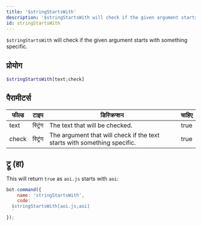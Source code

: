 ```yaml
---
title: '$stringStartsWith'
description: '$stringStartsWith will check if the given argument starts with something specific.'
id: stringStartsWith
---
```


`$stringStartsWith` will check if the given argument starts with something specific.

## प्रोयोग

```php
$stringStartsWith[text;check]
```

## पैरामीटर्स

| फील्ड | टाइप     | डिस्क्रिप्शन                                                             | चाहिए |
| ----- | -------- | ------------------------------------------------------------------------ |:-----:|
| text  | स्ट्रिंग | The text that will be checked.                                           | true  |
| check | स्ट्रिंग | The argument that will check if the text starts with something specific. | true  |

## ट्रू (हा)

This will return `true` as `aoi.js` starts with `aoi`:

```javascript
bot.command({
    name: 'stringStartsWith',
    code: `
  $stringStartsWith[aoi.js;aoi]
  `
});
```